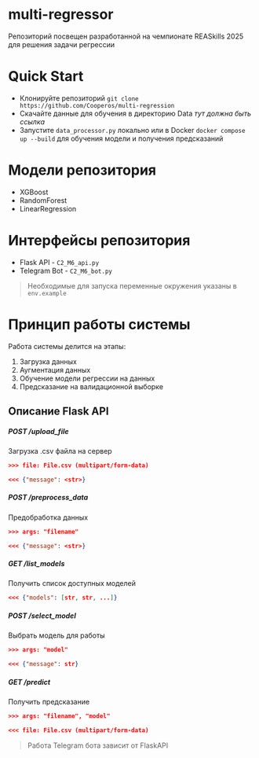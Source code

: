 # multi-regressor
Репозиторий посвещен разработанной на чемпионате REASkills 2025 для решения задачи регрессии

# Quick Start
* Клонируйте репозиторий `git clone https://github.com/Cooperos/multi-regression`
* Скачайте данные для обучения в директорию Data *тут должна быть ссылка*
* Запустите `data_processor.py` локально или в Docker `docker compose up --build` для обучения модели и получения предсказаний

# Модели репозитория
* XGBoost
* RandomForest
* LinearRegression

# Интерфейсы репозитория
* Flask API - `C2_M6_api.py`
* Telegram Bot - `C2_M6_bot.py`

> Необходимые для запуска переменные окружения указаны в `env.example`

# Принцип работы системы
Работа системы делится на этапы:
1. Загрузка данных
2. Аугментация данных
3. Обучение модели регрессии на данных
4. Предсказание на валидационной выборке

## Описание Flask API

##### POST /upload_file
Загрузка .csv файла на сервер
```json
>>> file: File.csv (multipart/form-data)

<<< {"message": <str>}
```

##### POST /preprocess_data
Предобработка данных
```json
>>> args: "filename"

<<< {"message": <str>}
```

##### GET /list_models
Получить список доступных моделей
```json
<<< {"models": [str, str, ...]}
```

##### POST /select_model
Выбрать модель для работы
```json
>>> args: "model"

<<< {"message": str}
```

##### GET /predict
Получить предсказание
```json
>>> args: "filename", "model"

<<< file: File.csv (multipart/form-data)
```

> Работа Telegram бота зависит от FlaskAPI
